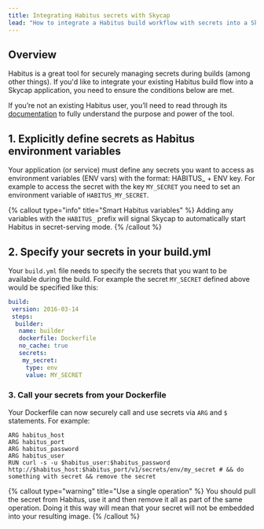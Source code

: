 ```yaml
---
title: Integrating Habitus secrets with Skycap
lead: "How to integrate a Habitus build workflow with secrets into a Skycap application"
---
```


## Overview

Habitus is a great tool for securely managing secrets during builds (among other things). If you'd like to integrate your existing Habitus build flow into a Skycap application, you need to ensure the conditions below are met.

If you’re not an existing Habitus user, you’ll need to read through its [documentation](https://www.habitus.io/) to fully understand the purpose and power of the tool.

## 1. Explicitly define secrets as Habitus environment variables

Your application (or service) must define any secrets you want to access as environment variables (ENV vars) with the format: HABITUS_ + ENV key. For example to access the secret with the key `MY_SECRET` you need to set an environment variable of `HABITUS_MY_SECRET`.

{% callout type="info" title="Smart Habitus variables" %}
Adding any variables with the `HABITUS_` prefix will signal Skycap to automatically start Habitus in secret-serving mode.
{% /callout %}

## 2. Specify your secrets in your build.yml

Your `build.yml` file needs to specify the secrets that you want to be available during the build. For example the secret `MY_SECRET` defined above would be specified like this:

```yaml
build: 
 version: 2016-03-14 
 steps: 
  builder: 
   name: builder 
   dockerfile: Dockerfile 
   no_cache: true 
   secrets: 
    my_secret: 
     type: env 
     value: MY_SECRET
```

### 3. Call your secrets from your Dockerfile

Your Dockerfile can now securely call and use secrets via `ARG` and `$` statements. For example:

```docker
ARG habitus_host
ARG habitus_port
ARG habitus_password
ARG habitus_user
RUN curl -s -u $habitus_user:$habitus_password http://$habitus_host:$habitus_port/v1/secrets/env/my_secret # && do something with secret && remove the secret
```

{% callout type="warning" title="Use a single operation" %}
You should pull the secret from Habitus, use it and then remove it all as part of the same operation. Doing it this way will mean that your secret will not be embedded into your resulting image.
{% /callout %}